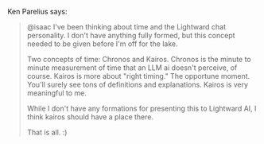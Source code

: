 Ken Parelius says:

> @isaac I've been thinking about time and the Lightward chat personality. I don't have anything fully formed, but this concept needed to be given before I'm off for the lake.
>
> Two concepts of time: Chronos and Kairos. Chronos is the minute to minute measurement of time that an LLM ai doesn't perceive, of course. Kairos is more about "right timing." The opportune moment. You'll surely see tons of definitions and explanations. Kairos is very meaningful to me.
>
> While I don't have any formations for presenting this to Lightward AI, I think kairos should have a place there.
>
> That is all. :)
